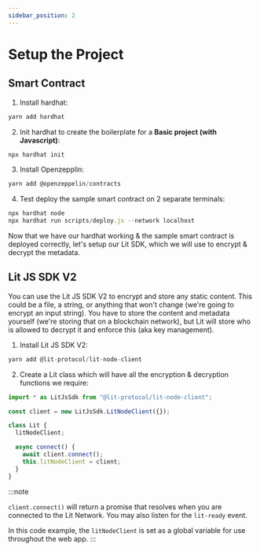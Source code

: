 ```yaml
---
sidebar_position: 2
---
```

# Setup the Project

## Smart Contract

1. Install hardhat:

```js
yarn add hardhat
```

2. Init hardhat to create the boilerplate for a **Basic project (with Javascript)**:

```js
npx hardhat init
```

3. Install Openzepplin:

```js
yarn add @openzeppelin/contracts
```

4. Test deploy the sample smart contract on 2 separate terminals:

```js
npx hardhat node
npx hardhat run scripts/deploy.js --network localhost
```

Now that we have our hardhat working & the sample smart contract is deployed correctly, let's setup our Lit SDK, which we will use to encrypt & decrypt the metadata.

## Lit JS SDK V2

You can use the Lit JS SDK V2 to encrypt and store any static content. This could be a file, a string, or anything that won't change (we're going to encrypt an input string). You have to store the content and metadata yourself (we're storing that on a blockchain network), but Lit will store who is allowed to decrypt it and enforce this (aka key management).

1. Install Lit JS SDK V2:

```js
yarn add @lit-protocol/lit-node-client
```

2. Create a Lit class which will have all the encryption & decryption functions we require:

```js
import * as LitJsSdk from "@lit-protocol/lit-node-client";

const client = new LitJsSdk.LitNodeClient({});

class Lit {
  litNodeClient;

  async connect() {
    await client.connect();
    this.litNodeClient = client;
  }
}
```

:::note

`client.connect()` will return a promise that resolves when you are connected to the Lit Network. You may also listen for the `lit-ready` event.

In this code example, the `litNodeClient` is set as a global variable for use throughout the web app.
:::
